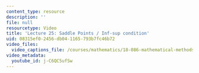 ```yaml
---
content_type: resource
description: ''
file: null
resourcetype: Video
title: 'Lecture 25: Saddle Points / Inf-sup condition'
uid: 08315ef0-2456-db04-1165-793b7fc46b72
video_files:
  video_captions_file: /courses/mathematics/18-086-mathematical-methods-for-engineers-ii-spring-2006/video-lectures/lecture-25-saddle-points-inf-sup-condition/j-C6QC5ufSw.vtt
video_metadata:
  youtube_id: j-C6QC5ufSw
---
```

